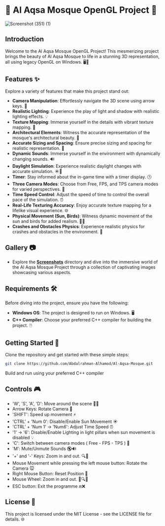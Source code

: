 # 🕌 Al Aqsa Mosque OpenGL Project 🌟

![Screenshot (351) (1)](https://github.com/Abdalrahman-Alhamod/Al-Aqsa-Mosque/assets/137921143/a0db1013-907f-4932-b737-25cfd06b6af8)


## Introduction

Welcome to the Al Aqsa Mosque OpenGL Project! This mesmerizing project brings the beauty of Al Aqsa Mosque to life in a stunning 3D representation, all using legacy OpenGL on Windows. 🖥️🏰

## Features ✨

Explore a variety of features that make this project stand out:

- **Camera Manipulation**: Effortlessly navigate the 3D scene using arrow keys. 📸
- **Realistic Lighting**: Experience the play of light and shadow with realistic lighting effects. 💡
- **Texture Mapping**: Immerse yourself in the details with vibrant texture mapping. 🌈
- **Architectural Elements**: Witness the accurate representation of the mosque's architectural beauty. 🏰
- **Accurate Sizing and Spacing**: Ensure precise sizing and spacing for realistic representation. 📏
- **Dynamic Sounds**: Immerse yourself in the environment with dynamically changing sounds. 🔊
- **Daylight Simulation**: Experience realistic daylight changes with accurate simulation. ☀️🌙
- **Timer**: Stay informed about the in-game time with a timer display. 🕒
- **Three Camera Modes**: Choose from Free, FPS, and TPS camera modes for varied perspectives. 🎥
- **Time Speed Control**: Adjust the speed of time to control the overall pace of the simulation. ⏰
- **Real-Life Texturing Accuracy**: Enjoy accurate texture mapping for a lifelike visual experience. 🌐
- **Physical Movement (Sun, Birds)**: Witness dynamic movement of the sun and birds for added realism. 🌅🦅
- **Crashes and Obstacles Physics**: Experience realistic physics for crashes and obstacles in the environment. 🚧

## Gallery 📷
- Explore the **[Screenshots](https://github.com/Abdalrahman-Alhamod/Al-Aqsa-Mosque/tree/main/Screenshots)** directory and dive into the immersive world of the Al Aqsa Mosque Project through a collection of captivating images showcasing various aspects.

## Requirements 🛠️

Before diving into the project, ensure you have the following:

- **Windows OS**: The project is designed to run on Windows. 🖥️
- **C++ Compiler**: Choose your preferred C++ compiler for building the project. 🖱️

## Getting Started 🚀

Clone the repository and get started with these simple steps:

```bash
git clone https://github.com/Abdalrahman-Alhamod/Al-Aqsa-Mosque.git
```
Build and run using your preferred C++ compiler

## Controls 🎮

- 'W', 'S', 'A', 'D': Move around the scene 🚶‍♂️
- Arrow Keys: Rotate Camera 🔄
- 'SHIFT': Speed up movement ⚡
- 'CTRL' + 'Num 0': Disable/Enable Sun Movement ☀️
- 'CTRL' + 'Num 1' -> 'Num6': Adjust Time Speed ⏰
- '1' -> '6': Disable/Enable Lighting in light pillars when sun movement is disabled 💡
- 'C': Switch between camera modes ( Free - FPS - TPS ) 🎥
- 'M': Mute/Unmute Sounds 🔇🔊
- '+' and '-' Keys: Zoom in and out. 🔍🔎
- Mouse Movement while pressing the left mouse button: Rotate the Camera 🐭
- Right Mouse Button: Reset Position 🔄
- Mouse Wheel: Zoom in and out. 🔄🔍🔎
- ESC button: Exit the programme 🔚❌
  

## License 📜
This project is licensed under the MIT License - see the LICENSE file for details. 🌐
